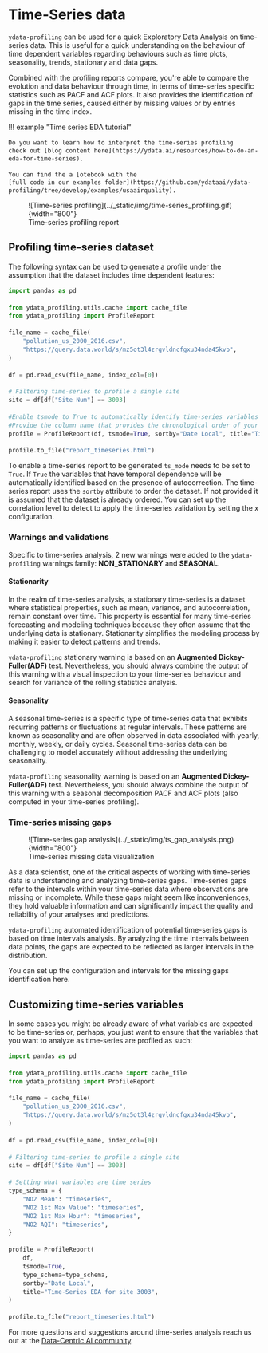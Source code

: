 # Time-Series data

`ydata-profiling` can be used for a quick Exploratory Data Analysis on
time-series data. This is useful for a quick understanding on the
behaviour of time dependent variables regarding behaviours such as time
plots, seasonality, trends, stationary and data gaps.

Combined with the profiling reports compare, you're able to compare the
evolution and data behaviour through time, in terms of time-series
specific statistics such as PACF and ACF plots. It also provides the
identification of gaps in the time series, caused either by missing
values or by entries missing in the time index.

!!! example "Time series EDA tutorial"
    
    Do you want to learn how to interpret the time-series profiling
    check out [blog content here](https://ydata.ai/resources/how-to-do-an-eda-for-time-series). 

    You can find the a [otebook with the
    [full code in our examples folder](https://github.com/ydataai/ydata-profiling/tree/develop/examples/usaairquality).

<figure markdown>     
   ![Time-series profiling](../_static/img/time-series_profiling.gif){width="800"}
   <figcaption>Time-series profiling report</figcaption>
</figure>

## Profiling time-series dataset

The following syntax can be used to generate a profile under the
assumption that the dataset includes time dependent features:

``` python linenums="1" title="Setting the configurations for time-series profiling"
import pandas as pd

from ydata_profiling.utils.cache import cache_file
from ydata_profiling import ProfileReport

file_name = cache_file(
    "pollution_us_2000_2016.csv",
    "https://query.data.world/s/mz5ot3l4zrgvldncfgxu34nda45kvb",
)

df = pd.read_csv(file_name, index_col=[0])

# Filtering time-series to profile a single site
site = df[df["Site Num"] == 3003]

#Enable tsmode to True to automatically identify time-series variables
#Provide the column name that provides the chronological order of your time-series
profile = ProfileReport(df, tsmode=True, sortby="Date Local", title="Time-Series EDA")

profile.to_file("report_timeseries.html")
```

To enable a time-series report to be generated `ts_mode` needs to be set
to `True`. If `True` the variables that have temporal dependence
will be automatically identified based on the presence of
autocorrection. The time-series report uses the `sortby` attribute to
order the dataset. If not provided it is assumed that the dataset is
already ordered.
You can set up the correlation level to detect to apply the time-series 
validation by setting the x configuration. 

### Warnings and validations

Specific to time-series analysis, 2 new warnings were added to the `ydata-profiling`
warnings family: **NON_STATIONARY** and **SEASONAL**.

#### Stationarity
In the realm of time-series analysis, a stationary time-series is a dataset 
where statistical properties, such as mean, variance, and autocorrelation, 
remain constant over time. This property is essential for many time-series 
forecasting and modeling techniques because they often assume that the underlying 
data is stationary. Stationarity simplifies the modeling process by making
it easier to detect patterns and trends.

`ydata-profiling` stationary warning is based on an **Augmented Dickey-Fuller(ADF)** test.
Nevertheless, you should always combine the output of this warning with a visual
inspection to your time-series behaviour and search for variance of the 
rolling statistics analysis. 

#### Seasonality

A seasonal time-series is a specific type of time-series data that exhibits
recurring patterns or fluctuations at regular intervals. These patterns
are known as seasonality and are often observed in data associated with yearly,
monthly, weekly, or daily cycles. Seasonal time-series data can be challenging
to model accurately without addressing the underlying seasonality.

`ydata-profiling` seasonality warning is based on an **Augmented Dickey-Fuller(ADF)** test.
Nevertheless, you should always combine the output of this warning with a seasonal decomposition
PACF and ACF plots (also computed in your time-series profiling).

### Time-series missing gaps

<figure markdown>     
   ![Time-series gap analysis](../_static/img/ts_gap_analysis.png){width="800"}
   <figcaption>Time-series missing data visualization</figcaption>
</figure>

As a data scientist, one of the critical aspects of working with time-series data
is understanding and analyzing time-series gaps. Time-series gaps refer to the
intervals within your time-series data where observations are missing or incomplete.
While these gaps might seem like inconveniences, they hold valuable information and
can significantly impact the quality and reliability of your analyses and predictions. 

`ydata-profiling` automated identification of potential time-series gaps is based
on time intervals analysis. By analyzing the time intervals between data points,
the gaps are expected to be reflected as larger intervals in the distribution. 

You can set up the configuration and intervals for the missing gaps identification here.

## Customizing time-series variables

In some cases you might be already aware of what variables are expected
to be time-series or, perhaps, you just want to ensure that the
variables that you want to analyze as time-series are profiled as such:

``` python linenums="1" title="Setting what variables are time-series"
import pandas as pd

from ydata_profiling.utils.cache import cache_file
from ydata_profiling import ProfileReport

file_name = cache_file(
    "pollution_us_2000_2016.csv",
    "https://query.data.world/s/mz5ot3l4zrgvldncfgxu34nda45kvb",
)

df = pd.read_csv(file_name, index_col=[0])

# Filtering time-series to profile a single site
site = df[df["Site Num"] == 3003]

# Setting what variables are time series
type_schema = {
    "NO2 Mean": "timeseries",
    "NO2 1st Max Value": "timeseries",
    "NO2 1st Max Hour": "timeseries",
    "NO2 AQI": "timeseries",
}

profile = ProfileReport(
    df,
    tsmode=True,
    type_schema=type_schema,
    sortby="Date Local",
    title="Time-Series EDA for site 3003",
)

profile.to_file("report_timeseries.html")
```

For more questions and suggestions around time-series analysis reach us out at the [Data-Centric AI community](https://datacentricai.community/).
